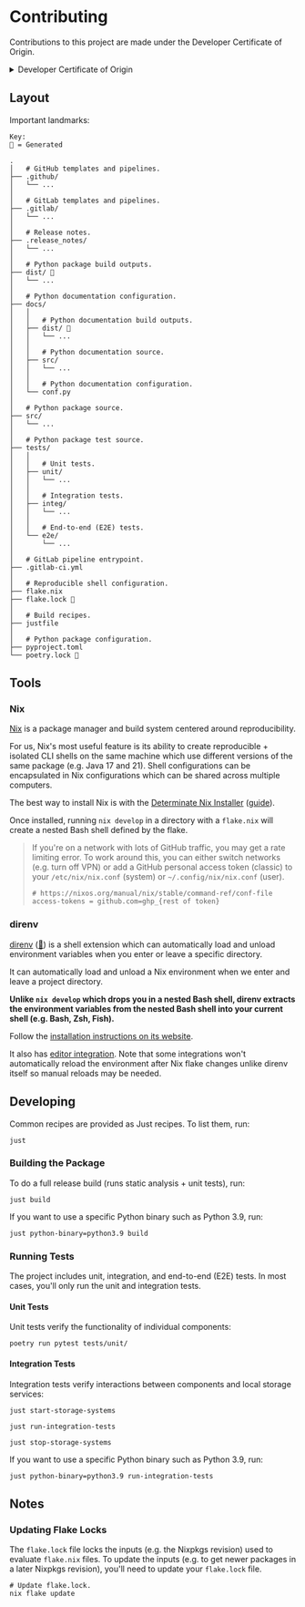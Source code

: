 # Contributing

Contributions to this project are made under the Developer Certificate of Origin.

<details>
<summary>
Developer Certificate of Origin
</summary>

```text
Developer Certificate of Origin
Version 1.1

Copyright (C) 2004, 2006 The Linux Foundation and its contributors.

Everyone is permitted to copy and distribute verbatim copies of this
license document, but changing it is not allowed.


Developer's Certificate of Origin 1.1

By making a contribution to this project, I certify that:

(a) The contribution was created in whole or in part by me and I
    have the right to submit it under the open source license
    indicated in the file; or

(b) The contribution is based upon previous work that, to the best
    of my knowledge, is covered under an appropriate open source
    license and I have the right under that license to submit that
    work with modifications, whether created in whole or in part
    by me, under the same open source license (unless I am
    permitted to submit under a different license), as indicated
    in the file; or

(c) The contribution was provided directly to me by some other
    person who certified (a), (b) or (c) and I have not modified
    it.

(d) I understand and agree that this project and the contribution
    are public and that a record of the contribution (including all
    personal information I submit with it, including my sign-off) is
    maintained indefinitely and may be redistributed consistent with
    this project or the open source license(s) involved.
```

</details>

## Layout

Important landmarks:

```text
Key:
🤖 = Generated

.
│   # GitHub templates and pipelines.
├── .github/
│   └── ...
│
│   # GitLab templates and pipelines.
├── .gitlab/
│   └── ...
│
│   # Release notes.
├── .release_notes/
│   └── ...
│
│   # Python package build outputs.
├── dist/ 🤖
│   └── ...
│
│   # Python documentation configuration.
├── docs/
│   │
│   │   # Python documentation build outputs.
│   ├── dist/ 🤖
│   │   └── ...
│   │
│   │   # Python documentation source.
│   ├── src/
│   │   └── ...
│   │
│   │   # Python documentation configuration.
│   └── conf.py
│
│   # Python package source.
├── src/
│   └── ...
│
│   # Python package test source.
├── tests/
│   │
│   │   # Unit tests.
│   ├── unit/
│   │   └── ...
│   │
│   │   # Integration tests.
│   ├── integ/
│   │   └── ...
│   │
│   │   # End-to-end (E2E) tests.
│   └── e2e/
│       └── ...
│
│   # GitLab pipeline entrypoint.
├── .gitlab-ci.yml
│
│   # Reproducible shell configuration.
├── flake.nix
├── flake.lock 🤖
│
│   # Build recipes.
├── justfile
│
│   # Python package configuration.
├── pyproject.toml
└── poetry.lock 🤖
```

## Tools

### Nix

[Nix](https://nixos.org) is a package manager and build system centered around reproducibility.

For us, Nix's most useful feature is its ability to create reproducible + isolated CLI shells on the same machine which use different versions of the same package (e.g. Java 17 and 21). Shell configurations can be encapsulated in Nix configurations which can be shared across multiple computers.

The best way to install Nix is with the [Determinate Nix Installer](https://github.com/DeterminateSystems/nix-installer) ([guide](https://zero-to-nix.com/start/install)).

Once installed, running `nix develop` in a directory with a `flake.nix` will create a nested Bash shell defined by the flake.

> If you're on a network with lots of GitHub traffic, you may get a rate limiting error. To work around this, you can either switch networks (e.g. turn off VPN) or add a GitHub personal access token (classic) to your `/etc/nix/nix.conf` (system) or `~/.config/nix/nix.conf` (user).
>
> ```text
> # https://nixos.org/manual/nix/stable/command-ref/conf-file
> access-tokens = github.com=ghp_{rest of token}
> ```

### direnv

[direnv](https://direnv.net) ([🍺](https://formulae.brew.sh/formula/direnv)) is a shell extension which can automatically load and unload environment variables when you enter or leave a specific directory.

It can automatically load and unload a Nix environment when we enter and leave a project directory.

__Unlike `nix develop` which drops you in a nested Bash shell, direnv extracts the environment variables from the nested Bash shell into your current shell (e.g. Bash, Zsh, Fish).__

Follow the [installation instructions on its website](https://direnv.net#basic-installation).

It also has [editor integration](https://github.com/direnv/direnv/wiki#editor-integration). Note that some integrations won't automatically reload the environment after Nix flake changes unlike direnv itself so manual reloads may be needed.

## Developing

Common recipes are provided as Just recipes. To list them, run:

```shell
just
```

### Building the Package

To do a full release build (runs static analysis + unit tests), run:

```shell
just build
```

If you want to use a specific Python binary such as Python 3.9, run:

```shell
just python-binary=python3.9 build
```

### Running Tests

The project includes unit, integration, and end-to-end (E2E) tests. In most cases, you'll only run the unit and integration tests.

#### Unit Tests

Unit tests verify the functionality of individual components:

```shell
poetry run pytest tests/unit/
```

#### Integration Tests

Integration tests verify interactions between components and local storage services:

```shell
just start-storage-systems

just run-integration-tests

just stop-storage-systems
```

If you want to use a specific Python binary such as Python 3.9, run:

```shell
just python-binary=python3.9 run-integration-tests
```

## Notes

### Updating Flake Locks

The `flake.lock` file locks the inputs (e.g. the Nixpkgs revision) used to evaluate `flake.nix` files. To update the inputs (e.g. to get newer packages in a later Nixpkgs revision), you'll need to update your `flake.lock` file.

```shell
# Update flake.lock.
nix flake update
```
